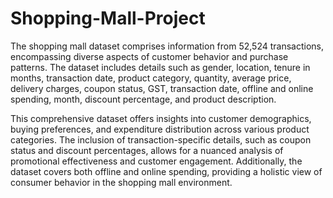 # Shopping-Mall-Project
The shopping mall dataset comprises information from 52,524 transactions, encompassing diverse aspects of customer behavior and purchase patterns. The dataset includes details such as gender, location, tenure in months, transaction date, product category, quantity, average price, delivery charges, coupon status, GST, transaction date, offline and online spending, month, discount percentage, and product description. 

This comprehensive dataset offers insights into customer demographics, buying preferences, and expenditure distribution across various product categories. The inclusion of transaction-specific details, such as coupon status and discount percentages, allows for a nuanced analysis of promotional effectiveness and customer engagement. Additionally, the dataset covers both offline and online spending, providing a holistic view of consumer behavior in the shopping mall environment.
